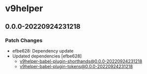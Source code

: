 # v9helper

## 0.0.0-20220924231218

### Patch Changes

- efbe628: Dependency update
- Updated dependencies [efbe628]
  - v9helper-babel-plugin-shorthands@0.0.0-20220924231218
  - v9helper-babel-plugin-tokens@0.0.0-20220924231218
